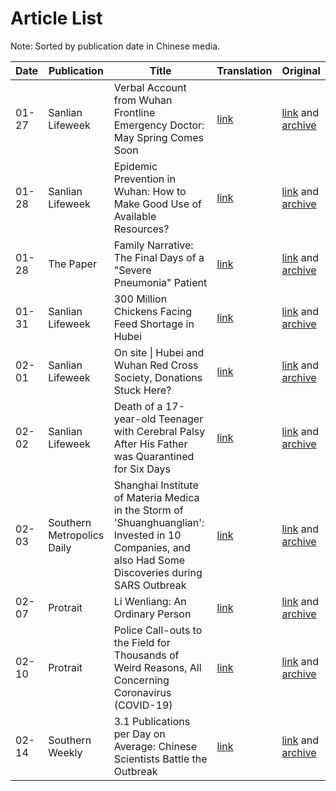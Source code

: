 # Article List

Note: Sorted by publication date in Chinese media.

| Date | Publication | Title | Translation | Original |
|------|-------|-------|-------------|----------|
| 01-27 | Sanlian Lifeweek | Verbal Account from Wuhan Frontline Emergency Doctor: May Spring Comes Soon | [link](/docs/2020-01-27/may_spring_comes_soon.md) | [link](https://mp.weixin.qq.com/s/qHj8OB8YPdBSH_6pb60-6A) and [archive](https://archive.ph/BbFU0) |
| 01-28 | Sanlian Lifeweek |  Epidemic Prevention in Wuhan: How to Make Good Use of Available Resources? | [link](/docs/2020-01-28/epidemic_prevention_in_wuhan.md) | [link](https://mp.weixin.qq.com/s/QQQwIguacVU-w4YjWVWphQ) and [archive](https://archive.ph/6BCnU) |
| 01-28 | The Paper | Family Narrative: The Final Days of a "Severe Pneumonia" Patient | [link](/docs/2020-01-28/the_final_days_of_a_patient.md) | [link](https://www.thepaper.cn/newsDetail_forward_5654338) and [archive](https://archive.is/OoktE) |
| 01-31 | Sanlian Lifeweek | 300 Million Chickens Facing Feed Shortage in Hubei | [link](/docs/2020-01-31/chickens_facing_feed_shortage.md) | [link](https://mp.weixin.qq.com/s/3p0wx4vwYeVefOPY2DmL2g) and [archive](https://archive.ph/CkJ8b) |
| 02-01 | Sanlian Lifeweek | On site \| Hubei and Wuhan Red Cross Society, Donations Stuck Here? | [link](/docs/2020-02-01/donations_stuck_here.md) | [link](https://mp.weixin.qq.com/s/CcP9ECRX80nCKvJxcRMDXw) and [archive](https://archive.ph/J2aZR) |
| 02-02 | Sanlian Lifeweek | Death of a 17-year-old Teenager with Cerebral Palsy After His Father was Quarantined for Six Days | [link](/docs/2020-02-02/death_of_a_17_year_old_teenager.md) | [link](https://mp.weixin.qq.com/s/U_cBuM7CtPJKWAJFM10MiA) and [archive](https://archive.vn/IUmgZ) |
| 02-03 | Southern Metropolics Daily | Shanghai Institute of Materia Medica in the Storm of \'Shuanghuanglian\': Invested in 10 Companies, and also Had Some Discoveries during SARS Outbreak | [link](/docs/2020-02-03/storm_of_shuanghuanglian.md) | [link](http://www.infzm.com/contents/175738) and [archive](https://web.archive.org/web/20200203102143/http://www.infzm.com/contents/175738) |
| 02-07 | Protrait | Li Wenliang: An Ordinary Person | [link](/docs/2020-02-07/liwenliang_an_ordinary_person.md) | [link](https://mp.weixin.qq.com/s/I1J3wCbfbMP7AecP1_Ie2A) and [archive](http://archive.is/nDykY) |
| 02-10 | Protrait | Police Call-outs to the Field for Thousands of Weird Reasons, All Concerning Coronavirus (COVID-19) | [link](/docs/2020-02-10/thousands_weird_police_call_outs.md) | [link](https://mp.weixin.qq.com/s/KbFax4bUb8SYZn5v7QY9Jw) and [archive](http://archive.ph/MZyVe) |
| 02-14 | Southern Weekly | 3.1 Publications per Day on Average: Chinese Scientists Battle the Outbreak | [link](/docs/2020-02-14/chinese_scientists_battle_the_outbreak.md) | [link](https://mp.weixin.qq.com/s/a2qFDYa9i6cKi5xggRNLCg) and [archive](http://archive.is/JXOmz) |

